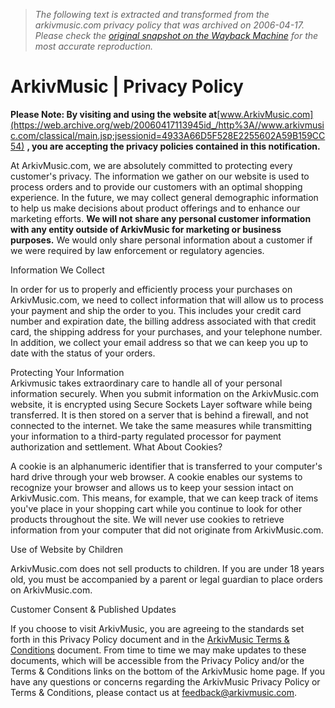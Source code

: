 > *The following text is extracted and transformed from the arkivmusic.com privacy policy that was archived on 2006-04-17. Please check the [original snapshot on the Wayback Machine](https://web.archive.org/web/20060417113945id_/http%3A//www.arkivmusic.com/classical/privacy.jsp) for the most accurate reproduction.*

# ArkivMusic | Privacy Policy

**Please Note: By visiting and using the website at**[www.ArkivMusic.com](https://web.archive.org/web/20060417113945id_/http%3A//www.arkivmusic.com/classical/main.jsp;jsessionid=4933A66D5F528E2255602A59B159CC54) **, you are accepting the privacy policies contained in this notification.**

At ArkivMusic.com, we are absolutely committed to protecting every customer's privacy. The information we gather on our website is used to process orders and to provide our customers with an optimal shopping experience. In the future, we may collect general demographic information to help us make decisions about product offerings and to enhance our marketing efforts. **We will not share any personal customer information with any entity outside of ArkivMusic for marketing or business purposes.** We would only share personal information about a customer if we were required by law enforcement or regulatory agencies. 

Information We Collect

In order for us to properly and efficiently process your purchases on ArkivMusic.com, we need to collect information that will allow us to process your payment and ship the order to you. This includes your credit card number and expiration date, the billing address associated with that credit card, the shipping address for your purchases, and your telephone number. In addition, we collect your email address so that we can keep you up to date with the status of your orders. 

Protecting Your Information   
Arkivmusic takes extraordinary care to handle all of your personal information securely. When you submit information on the ArkivMusic.com website, it is encrypted using Secure Sockets Layer software while being transferred. It is then stored on a server that is behind a firewall, and not connected to the internet. We take the same measures while transmitting your information to a third-party regulated processor for payment authorization and settlement. What About Cookies?

A cookie is an alphanumeric identifier that is transferred to your computer's hard drive through your web browser. A cookie enables our systems to recognize your browser and allows us to keep your session intact on ArkivMusic.com. This means, for example, that we can keep track of items you've place in your shopping cart while you continue to look for other products throughout the site. We will never use cookies to retrieve information from your computer that did not originate from ArkivMusic.com. 

Use of Website by Children

ArkivMusic.com does not sell products to children. If you are under 18 years old, you must be accompanied by a parent or legal guardian to place orders on ArkivMusic.com. 

Customer Consent & Published Updates

If you choose to visit ArkivMusic, you are agreeing to the standards set forth in this Privacy Policy document and in the [ArkivMusic Terms & Conditions](https://web.archive.org/web/20060417113945id_/http%3A//www.arkivmusic.com/classical/terms.jsp;jsessionid=4933A66D5F528E2255602A59B159CC54) document. From time to time we may make updates to these documents, which will be accessible from the Privacy Policy and/or the Terms & Conditions links on the bottom of the ArkivMusic home page. If you have any questions or concerns regarding the ArkivMusic Privacy Policy or Terms & Conditions, please contact us at [feedback@arkivmusic.com](mailto:feedback@arkivmusic.com). 
